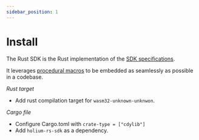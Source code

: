 ```yaml
---
sidebar_position: 1
---
```


# Install

The Rust SDK is the Rust implementation of the [SDK specifications](../specifications.md).

It leverages [procedural macros](https://doc.rust-lang.org/reference/procedural-macros.html) to be embedded
as seamlessly as possible in a codebase.

_Rust target_

- Add rust compilation target for `wasm32-unknown-unknwon`.

_Cargo file_

- Configure Cargo.toml with `crate-type = ["cdylib"]`
- Add `holium-rs-sdk` as a dependency.

